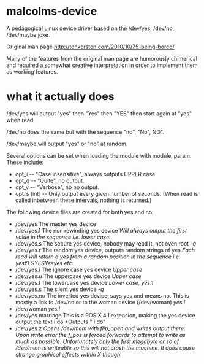 malcolms-device
===============

A pedagogical Linux device driver based on the /dev/yes, /dev/no, /dev/maybe joke.

Original man page <http://tonkersten.com/2010/10/75-being-bored/>

Many of the features from the original man page are humorously chimerical and required a somewhat creative interpretation in order to implement them as working features.

what it actually does
=======

/dev/yes will output "yes" then "Yes" then "YES" then start again at "yes" when read.

/dev/no does the same but with the sequence "no", "No", NO".

/dev/maybe will output "yes" or "no" at random.

Several options can be set when loading the module with module_param. These include:

* opt_i -- "Case insensitive", always outputs UPPER case.
* opt_q -- "Quite", no output.
* opt_v -- "Verbose", no no output.
* opt_s [int] -- Only output every given number of seconds. (When read is called inbetween these intervals, nothing is returned.)

The following device files are created for both yes and no:

 * /dev/yes
    The master yes device
 * /dev/yes.1 
    The non rewinding yes device *Will always output the first value in the sequence i.e. lower case.*
 * /dev/yes.s
    The secure yes device, nobody may read it, not even root *-q*
 * /dev/yes.r
    The random yes device, outputs random strings of yes *Each read will return a yes from a random position in the sequence i.e. yesYESYESYesyes etc.*
 * /dev/yes.i
    The ignore case yes device *Upper case*
 * /dev/yes.u
    The uppercase yes device *Upper case*
 * /dev/yes.l
    The lowercase yes device *Lower case, yes.1*
 * /dev/yes.s
    The silent yes device *-q*
 * /dev/yes.no
    The inverted yes device, says yes and means no. This is mostly a link to /dev/no or to the woman device (/dev/woman) *yes.l*
 * /dev/woman
    *yes.l*
 * /dev/yes.marriage
    This is a POSIX 4.1 extension, making the yes device output the text i do *Outputs " i do"
 * /dev/yes.z
    *Opens /dev/mem with flip_open and writes output there. Upon write error the f_pos is forced forwards to attempt to write as much as possible. Unfortunately only the first megabyte or so of /dev/mem is writeable so this will not crash the machine. It does cause strange graphical effects within X though.*
